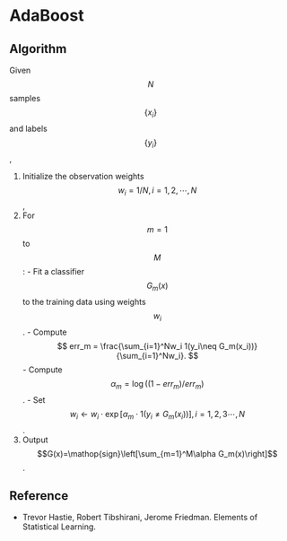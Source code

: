 
# AdaBoost

## Algorithm

Given $$N$$ samples $$\{x_i\}$$ and labels $$\{y_i\}$$, 

  1. Initialize the observation weights $$w_i = 1/N, i=1,2,\cdots,N$$,
  2. For $$m=1$$ to $$M$$:
    - Fit a classifier $$G_m(x)$$ to the training data using weights $$w_i$$.
    - Compute 
$$
	err_m = \frac{\sum_{i=1}^Nw_i 1(y_i\neq G_m(x_i))}{\sum_{i=1}^Nw_i}.
$$
    - Compute $$\alpha_m = \log((1-err_m)/err_m)$$.
    - Set $$w_i\gets w_i\cdot\exp[\alpha_m\cdot 1(y_i\neq G_m(x_i))],\,i=1,2,3\cdots,N$$.
  3. Output $$G(x)=\mathop{sign}\left[\sum_{m=1}^M\alpha G_m(x)\right]$$.

## Reference

  * Trevor Hastie, Robert Tibshirani, Jerome Friedman. Elements of Statistical Learning.

